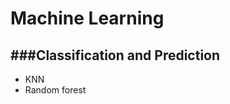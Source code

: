 # Machine Learning

<script src="../../js/general.js"></script>

###Classification and Prediction
---

* KNN
* Random forest